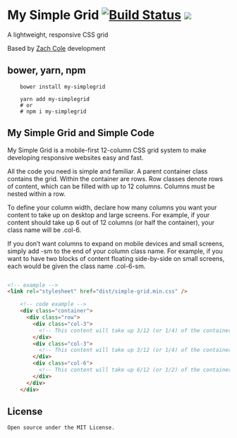 # My Simple Grid [![Build Status](https://travis-ci.org/alegorico/my-simplegrid.svg?branch=master)](https://travis-ci.org/alegorico/my-simplegrid) [![](https://data.jsdelivr.com/v1/package/npm/my-simplegrid/badge)](https://www.jsdelivr.com/package/npm/my-simplegrid)
A lightweight, responsive CSS grid  

Based by [Zach Cole](http://simplegrid.io) development

## bower, yarn, npm
```shell
    bower install my-simplegrid
```    

```shell
    yarn add my-simplegrid
    # or
    # npm i my-simplegrid
```

## My Simple Grid and Simple Code

My Simple Grid is a mobile-first 12-column CSS grid system to make developing responsive websites easy and fast.

All the code you need is simple and familiar. A parent container class contains the grid. Within the container are rows. Row classes denote rows of content, which can be filled with up to 12 columns. Columns must be nested within a row. 

To define your column width, declare how many columns you want your content to take up on desktop and large screens. For example, if your content should take up 6 out of 12 columns (or half the container), your class name will be .col-6.

If you don’t want columns to expand on mobile devices and small screens, simply add -sm to the end of your column class name. For example, if you want to have two blocks of content floating side-by-side on small screens, each would be given the class name .col-6-sm.

```html

<!-- example -->
<link rel="stylesheet" href="dist/simple-grid.min.css" />

    <!-- code example -->
    <div class="container">
      <div class="row">
        <div class="col-3">
          <!-- This content will take up 3/12 (or 1/4) of the container -->
        </div>
        <div class="col-3">
          <!-- This content will take up 3/12 (or 1/4) of the container -->
        </div>
        <div class="col-6">
          <!-- This content will take up 6/12 (or 1/2) of the container -->
        </div>
      </div>
    </div>

```

## License

    Open source under the MIT License.
